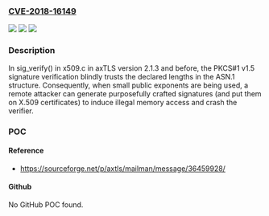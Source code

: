 ### [CVE-2018-16149](https://cve.mitre.org/cgi-bin/cvename.cgi?name=CVE-2018-16149)
![](https://img.shields.io/static/v1?label=Product&message=n%2Fa&color=blue)
![](https://img.shields.io/static/v1?label=Version&message=n%2Fa&color=blue)
![](https://img.shields.io/static/v1?label=Vulnerability&message=n%2Fa&color=brighgreen)

### Description

In sig_verify() in x509.c in axTLS version 2.1.3 and before, the PKCS#1 v1.5 signature verification blindly trusts the declared lengths in the ASN.1 structure. Consequently, when small public exponents are being used, a remote attacker can generate purposefully crafted signatures (and put them on X.509 certificates) to induce illegal memory access and crash the verifier.

### POC

#### Reference
- https://sourceforge.net/p/axtls/mailman/message/36459928/

#### Github
No GitHub POC found.

